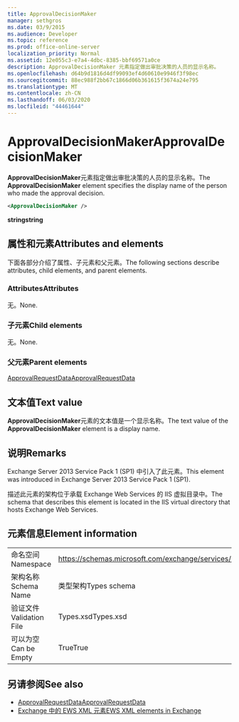 ```yaml
---
title: ApprovalDecisionMaker
manager: sethgros
ms.date: 03/9/2015
ms.audience: Developer
ms.topic: reference
ms.prod: office-online-server
localization_priority: Normal
ms.assetid: 12e055c3-e7a4-4dbc-8385-bbf69571a0ce
description: ApprovalDecisionMaker 元素指定做出审批决策的人员的显示名称。
ms.openlocfilehash: d64b9d1816d4df99093ef4d60610e9946f3f98ec
ms.sourcegitcommit: 88ec988f2bb67c1866d06b361615f3674a24e795
ms.translationtype: MT
ms.contentlocale: zh-CN
ms.lasthandoff: 06/03/2020
ms.locfileid: "44461644"
---
```

# <a name="approvaldecisionmaker"></a><span data-ttu-id="cc56d-103">ApprovalDecisionMaker</span><span class="sxs-lookup"><span data-stu-id="cc56d-103">ApprovalDecisionMaker</span></span>

<span data-ttu-id="cc56d-104">**ApprovalDecisionMaker**元素指定做出审批决策的人员的显示名称。</span><span class="sxs-lookup"><span data-stu-id="cc56d-104">The **ApprovalDecisionMaker** element specifies the display name of the person who made the approval decision.</span></span> 
  
```XML
<ApprovalDecisionMaker />
```

 <span data-ttu-id="cc56d-105">**string**</span><span class="sxs-lookup"><span data-stu-id="cc56d-105">**string**</span></span>
## <a name="attributes-and-elements"></a><span data-ttu-id="cc56d-106">属性和元素</span><span class="sxs-lookup"><span data-stu-id="cc56d-106">Attributes and elements</span></span>

<span data-ttu-id="cc56d-107">下面各部分介绍了属性、子元素和父元素。</span><span class="sxs-lookup"><span data-stu-id="cc56d-107">The following sections describe attributes, child elements, and parent elements.</span></span>
  
### <a name="attributes"></a><span data-ttu-id="cc56d-108">Attributes</span><span class="sxs-lookup"><span data-stu-id="cc56d-108">Attributes</span></span>

<span data-ttu-id="cc56d-109">无。</span><span class="sxs-lookup"><span data-stu-id="cc56d-109">None.</span></span>
  
### <a name="child-elements"></a><span data-ttu-id="cc56d-110">子元素</span><span class="sxs-lookup"><span data-stu-id="cc56d-110">Child elements</span></span>

<span data-ttu-id="cc56d-111">无。</span><span class="sxs-lookup"><span data-stu-id="cc56d-111">None.</span></span>
  
### <a name="parent-elements"></a><span data-ttu-id="cc56d-112">父元素</span><span class="sxs-lookup"><span data-stu-id="cc56d-112">Parent elements</span></span>

[<span data-ttu-id="cc56d-113">ApprovalRequestData</span><span class="sxs-lookup"><span data-stu-id="cc56d-113">ApprovalRequestData</span></span>](approvalrequestdata.md)
  
## <a name="text-value"></a><span data-ttu-id="cc56d-114">文本值</span><span class="sxs-lookup"><span data-stu-id="cc56d-114">Text value</span></span>

<span data-ttu-id="cc56d-115">**ApprovalDecisionMaker**元素的文本值是一个显示名称。</span><span class="sxs-lookup"><span data-stu-id="cc56d-115">The text value of the **ApprovalDecisionMaker** element is a display name.</span></span> 
  
## <a name="remarks"></a><span data-ttu-id="cc56d-116">说明</span><span class="sxs-lookup"><span data-stu-id="cc56d-116">Remarks</span></span>

<span data-ttu-id="cc56d-117">Exchange Server 2013 Service Pack 1 (SP1) 中引入了此元素。</span><span class="sxs-lookup"><span data-stu-id="cc56d-117">This element was introduced in Exchange Server 2013 Service Pack 1 (SP1).</span></span>
  
<span data-ttu-id="cc56d-118">描述此元素的架构位于承载 Exchange Web Services 的 IIS 虚拟目录中。</span><span class="sxs-lookup"><span data-stu-id="cc56d-118">The schema that describes this element is located in the IIS virtual directory that hosts Exchange Web Services.</span></span>
  
## <a name="element-information"></a><span data-ttu-id="cc56d-119">元素信息</span><span class="sxs-lookup"><span data-stu-id="cc56d-119">Element information</span></span>

|||
|:-----|:-----|
|<span data-ttu-id="cc56d-120">命名空间</span><span class="sxs-lookup"><span data-stu-id="cc56d-120">Namespace</span></span>  <br/> |https://schemas.microsoft.com/exchange/services/2006/types  <br/> |
|<span data-ttu-id="cc56d-121">架构名称</span><span class="sxs-lookup"><span data-stu-id="cc56d-121">Schema Name</span></span>  <br/> |<span data-ttu-id="cc56d-122">类型架构</span><span class="sxs-lookup"><span data-stu-id="cc56d-122">Types schema</span></span>  <br/> |
|<span data-ttu-id="cc56d-123">验证文件</span><span class="sxs-lookup"><span data-stu-id="cc56d-123">Validation File</span></span>  <br/> |<span data-ttu-id="cc56d-124">Types.xsd</span><span class="sxs-lookup"><span data-stu-id="cc56d-124">Types.xsd</span></span>  <br/> |
|<span data-ttu-id="cc56d-125">可以为空</span><span class="sxs-lookup"><span data-stu-id="cc56d-125">Can be Empty</span></span>  <br/> |<span data-ttu-id="cc56d-126">True</span><span class="sxs-lookup"><span data-stu-id="cc56d-126">True</span></span>  <br/> |
   
## <a name="see-also"></a><span data-ttu-id="cc56d-127">另请参阅</span><span class="sxs-lookup"><span data-stu-id="cc56d-127">See also</span></span>

- [<span data-ttu-id="cc56d-128">ApprovalRequestData</span><span class="sxs-lookup"><span data-stu-id="cc56d-128">ApprovalRequestData</span></span>](approvalrequestdata.md)
- [<span data-ttu-id="cc56d-129">Exchange 中的 EWS XML 元素</span><span class="sxs-lookup"><span data-stu-id="cc56d-129">EWS XML elements in Exchange</span></span>](ews-xml-elements-in-exchange.md)

